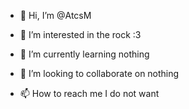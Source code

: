 - 👋 Hi, I’m @AtcsM
- 👀 I’m interested in the rock :3

- 🌱 I’m currently learning nothing
- 💞️ I’m looking to collaborate on nothing 
- 📫 How to reach me I do not want

<!---
AtcsM/AtcsM is a ✨ special ✨ repository because its `README.md` (this file) appears on your GitHub profile.
You can click the Preview link to take a look at your changes.
--->
